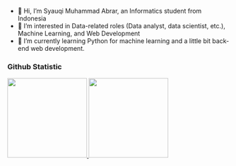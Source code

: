 - 👋 Hi, I’m Syauqi Muhammad Abrar, an Informatics student from Indonesia
- 👀 I’m interested in Data-related roles (Data analyst, data scientist, etc.), Machine Learning, and Web Development
- 🌱 I’m currently learning Python for machine learning and a little bit back-end web development.

### Github Statistic
<p align="left">
<a href="https://github.com/SyauqiMA">
  <img height="180em" src="https://github-readme-stats-eight-theta.vercel.app/api?username=SyauqiMA&show_icons=true&theme=algolia&include_all_commits=true&count_private=true"/>
  <img height="180em" src="https://github-readme-stats-eight-theta.vercel.app/api/top-langs/?username=SyauqiMA&layout=compact&langs_count=8&theme=algolia"/>
</a>
</p>
<!---
SyauqiMA/SyauqiMA is a ✨ special ✨ repository because its `README.md` (this file) appears on your GitHub profile.
You can click the Preview link to take a look at your changes.
--->
